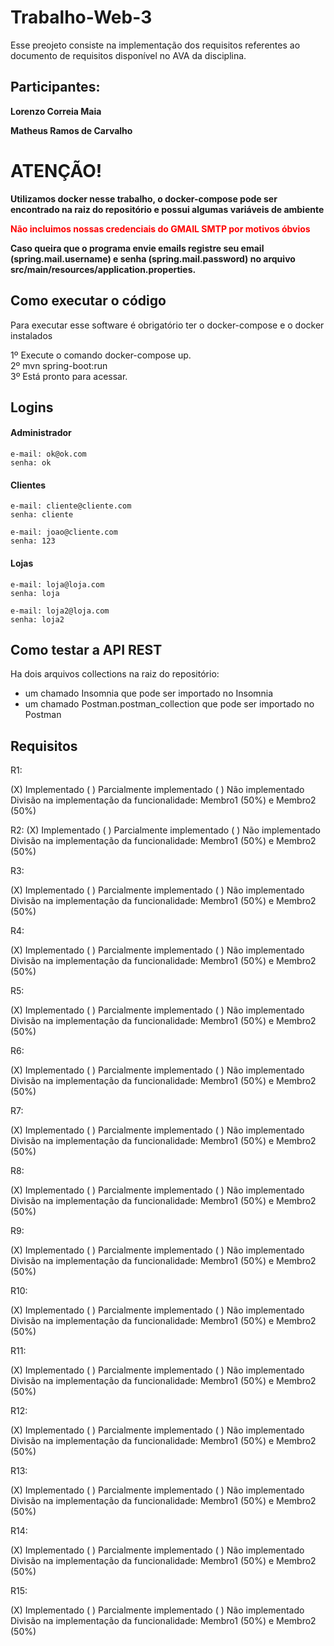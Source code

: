 # Trabalho-Web-3
Esse preojeto consiste na implementação dos requisitos referentes ao documento de requisitos disponível no AVA da disciplina.

## Participantes:
**Lorenzo Correia Maia**


**Matheus Ramos de Carvalho**

# ATENÇÃO!

**Utilizamos docker nesse trabalho, o docker-compose pode ser encontrado na raiz do repositório e possui algumas variáveis de ambiente**


**<span style="color:red">Não incluimos nossas credenciais do GMAIL SMTP por motivos óbvios</span>**


**Caso queira que o programa envie emails registre seu email (spring.mail.username) e senha (spring.mail.password) no arquivo src/main/resources/application.properties.**

## Como executar o código

Para executar esse software é obrigatório ter o docker-compose e o docker instalados

1º Execute o comando docker-compose up. <br>
2º mvn spring-boot:run <br>
3º Está pronto para acessar. <br> 

## Logins
#### Administrador
```
e-mail: ok@ok.com
senha: ok
```
#### Clientes
```
e-mail: cliente@cliente.com
senha: cliente
```
```
e-mail: joao@cliente.com
senha: 123
```
#### Lojas
```
e-mail: loja@loja.com
senha: loja
```
```
e-mail: loja2@loja.com
senha: loja2
```


## Como testar a API REST

Ha dois arquivos collections na raiz do repositório: 
- um chamado Insomnia que pode ser importado no Insomnia
- um chamado Postman.postman_collection que pode ser importado no Postman


## Requisitos

R1:

(X) Implementado ( ) Parcialmente implementado ( ) Não implementado
Divisão na implementação da funcionalidade: Membro1 (50%) e Membro2 (50%)

R2:
(X) Implementado ( ) Parcialmente implementado ( ) Não implementado <br>
Divisão na implementação da funcionalidade: Membro1 (50%) e Membro2 (50%)


R3:

(X) Implementado ( ) Parcialmente implementado ( ) Não implementado
Divisão na implementação da funcionalidade: Membro1 (50%) e Membro2 (50%)

R4:

(X) Implementado ( ) Parcialmente implementado ( ) Não implementado
Divisão na implementação da funcionalidade: Membro1 (50%) e Membro2 (50%)

R5:

(X) Implementado ( ) Parcialmente implementado ( ) Não implementado
Divisão na implementação da funcionalidade: Membro1 (50%) e Membro2 (50%)

R6:

(X) Implementado ( ) Parcialmente implementado ( ) Não implementado
Divisão na implementação da funcionalidade: Membro1 (50%) e Membro2 (50%)

R7:

(X) Implementado ( ) Parcialmente implementado ( ) Não implementado
Divisão na implementação da funcionalidade: Membro1 (50%) e Membro2 (50%)

R8:

(X) Implementado ( ) Parcialmente implementado ( ) Não implementado
Divisão na implementação da funcionalidade: Membro1 (50%) e Membro2 (50%)

R9:

(X) Implementado ( ) Parcialmente implementado ( ) Não implementado
Divisão na implementação da funcionalidade: Membro1 (50%) e Membro2 (50%)

R10:

(X) Implementado ( ) Parcialmente implementado ( ) Não implementado
Divisão na implementação da funcionalidade: Membro1 (50%) e Membro2 (50%)


R11:

(X) Implementado ( ) Parcialmente implementado ( ) Não implementado
Divisão na implementação da funcionalidade: Membro1 (50%) e Membro2 (50%)


R12:

(X) Implementado ( ) Parcialmente implementado ( ) Não implementado
Divisão na implementação da funcionalidade: Membro1 (50%) e Membro2 (50%)


R13:

(X) Implementado ( ) Parcialmente implementado ( ) Não implementado
Divisão na implementação da funcionalidade: Membro1 (50%) e Membro2 (50%)



R14:

(X) Implementado ( ) Parcialmente implementado ( ) Não implementado
Divisão na implementação da funcionalidade: Membro1 (50%) e Membro2 (50%)


R15:

(X) Implementado ( ) Parcialmente implementado ( ) Não implementado
Divisão na implementação da funcionalidade: Membro1 (50%) e Membro2 (50%)
